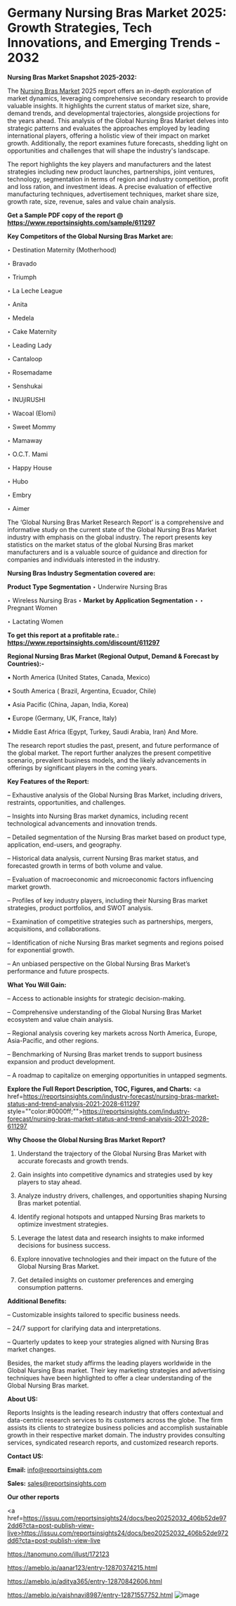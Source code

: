 # Germany Nursing Bras Market 2025: Growth Strategies, Tech Innovations, and Emerging Trends - 2032

<strong>Nursing Bras Market Snapshot 2025-2032:</strong>

The <a href=https://www.reportsinsights.com/sample/611297>Nursing Bras Market</a> 2025 report offers an in-depth exploration of market dynamics, leveraging comprehensive secondary research to provide valuable insights. It highlights the current status of market size, share, demand trends, and developmental trajectories, alongside projections for the years ahead. This analysis of the Global Nursing Bras Market delves into strategic patterns and evaluates the approaches employed by leading international players, offering a holistic view of their impact on market growth. Additionally, the report examines future forecasts, shedding light on opportunities and challenges that will shape the industry's landscape.

The report highlights the key players and manufacturers and the latest strategies including new product launches, partnerships, joint ventures, technology, segmentation in terms of region and industry competition, profit and loss ration, and investment ideas. A precise evaluation of effective manufacturing techniques, advertisement techniques, market share size, growth rate, size, revenue, sales and value chain analysis.

<strong>Get a Sample PDF copy of the report @ <a href=https://www.reportsinsights.com/sample/611297 style=color:#0000ff;>https://www.reportsinsights.com/sample/611297</a></strong>

<strong>Key Competitors of the Global Nursing Bras Market are:</strong>

‣ Destination Maternity (Motherhood)

‣ Bravado

‣ Triumph

‣ La Leche League

‣ Anita

‣ Medela

‣ Cake Maternity

‣ Leading Lady

‣ Cantaloop

‣ Rosemadame

‣ Senshukai

‣ INUjIRUSHI

‣ Wacoal (Elomi)

‣ Sweet Mommy

‣ Mamaway

‣ O.C.T. Mami

‣ Happy House

‣ Hubo

‣ Embry

‣ Aimer

The ‘Global Nursing Bras Market Research Report’ is a comprehensive and informative study on the current state of the Global Nursing Bras Market industry with emphasis on the global industry. The report presents key statistics on the market status of the global Nursing Bras market manufacturers and is a valuable source of guidance and direction for companies and individuals interested in the industry.

<strong>Nursing Bras Industry Segmentation covered are:</strong>

<strong>Product Type Segmentation</strong>
‣
Underwire Nursing Bras

‣ Wireless Nursing Bras
‣ 
<strong>Market by Application Segmentation</strong>
‣
‣  Pregnant Women

‣ Lactating Women

<strong>To get this report at a profitable rate.: <a href=https://www.reportsinsights.com/discount/611297 style=color:#0000ff;>https://www.reportsinsights.com/discount/611297</a></strong>

<strong>Regional Nursing Bras Market (Regional Output, Demand &amp; Forecast by Countries):-</strong>

• North America (United States, Canada, Mexico)

• South America ( Brazil, Argentina, Ecuador, Chile)

• Asia Pacific (China, Japan, India, Korea)

• Europe (Germany, UK, France, Italy)

• Middle East Africa (Egypt, Turkey, Saudi Arabia, Iran) And More.

The research report studies the past, present, and future performance of the global market. The report further analyzes the present competitive scenario, prevalent business models, and the likely advancements in offerings by significant players in the coming years.

<strong>Key Features of the Report:</strong>

– Exhaustive analysis of the Global Nursing Bras Market, including drivers, restraints, opportunities, and challenges.

– Insights into Nursing Bras market dynamics, including recent technological advancements and innovation trends.

– Detailed segmentation of the Nursing Bras market based on product type, application, end-users, and geography.

– Historical data analysis, current Nursing Bras market status, and forecasted growth in terms of both volume and value.

– Evaluation of macroeconomic and microeconomic factors influencing market growth.

– Profiles of key industry players, including their Nursing Bras market strategies, product portfolios, and SWOT analysis.

– Examination of competitive strategies such as partnerships, mergers, acquisitions, and collaborations.

– Identification of niche Nursing Bras market segments and regions poised for exponential growth.

– An unbiased perspective on the Global Nursing Bras Market’s performance and future prospects.

<strong>What You Will Gain:</strong>

– Access to actionable insights for strategic decision-making.

– Comprehensive understanding of the Global Nursing Bras Market ecosystem and value chain analysis.

– Regional analysis covering key markets across North America, Europe, Asia-Pacific, and other regions.

– Benchmarking of Nursing Bras market trends to support business expansion and product development.

– A roadmap to capitalize on emerging opportunities in untapped segments.

<strong>Explore the Full Report Description, TOC, Figures, and Charts:</strong>
<a href=https://reportsinsights.com/industry-forecast/nursing-bras-market-status-and-trend-analysis-2021-2028-611297 style=""color:#0000ff;"">https://reportsinsights.com/industry-forecast/nursing-bras-market-status-and-trend-analysis-2021-2028-611297</a>

<strong>Why Choose the Global Nursing Bras Market Report?</strong>

1. Understand the trajectory of the Global Nursing Bras Market with accurate forecasts and growth trends.

2. Gain insights into competitive dynamics and strategies used by key players to stay ahead.

3. Analyze industry drivers, challenges, and opportunities shaping Nursing Bras market potential.

4. Identify regional hotspots and untapped Nursing Bras markets to optimize investment strategies.

5. Leverage the latest data and research insights to make informed decisions for business success.

6. Explore innovative technologies and their impact on the future of the Global Nursing Bras Market.

7. Get detailed insights on customer preferences and emerging consumption patterns.

<strong>Additional Benefits:</strong>

– Customizable insights tailored to specific business needs.

– 24/7 support for clarifying data and interpretations.

– Quarterly updates to keep your strategies aligned with Nursing Bras market changes.

Besides, the market study affirms the leading players worldwide in the Global Nursing Bras market. Their key marketing strategies and advertising techniques have been highlighted to offer a clear understanding of the Global Nursing Bras market.

<strong><strong>About US</strong>:</strong>

Reports Insights is the leading research industry that offers contextual and data-centric research services to its customers across the globe. The firm assists its clients to strategize business policies and accomplish sustainable growth in their respective market domain. The industry provides consulting services, syndicated research reports, and customized research reports.

<strong>Contact US:</strong>

<p class=><b>Email:</b> <a href=mailto:info@reportsinsights.com>info@reportsinsights.com</a></p>
<p class=><b>Sales:</b> <a href=mailto:sales@reportsinsights.com>sales@reportsinsights.com</a></p>

<strong>Our other reports</strong>

<a href=https://issuu.com/reportsinsights24/docs/beo20252032_406b52de972dd6?cta=post-publish-view-live>https://issuu.com/reportsinsights24/docs/beo20252032_406b52de972dd6?cta=post-publish-view-live</a>

<a href=https://tanomuno.com/illust/172123>https://tanomuno.com/illust/172123</a>

<a href=https://ameblo.jp/aanar123/entry-12870374215.html>https://ameblo.jp/aanar123/entry-12870374215.html</a>

<a href=https://ameblo.jp/aditya365/entry-12870842606.html>https://ameblo.jp/aditya365/entry-12870842606.html</a>

<a href=https://ameblo.jp/vaishnavi8987/entry-12871557752.html>https://ameblo.jp/vaishnavi8987/entry-12871557752.html</a>
![image](https://github.com/user-attachments/assets/b4663b1c-9046-4bd2-b05a-75991907f195)
